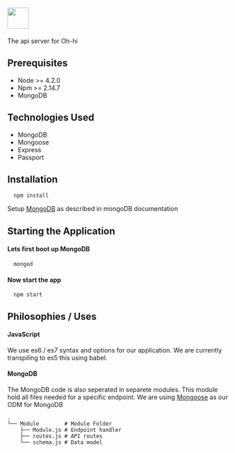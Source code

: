 # <img src="http://gdurl.com/kHPu" height="48" />

The api server for Oh-hi

## Prerequisites

- Node >= 4.2.0
- Npm >= 2.14.7
- MongoDB

## Technologies Used

- MongoDB
- Mongoose
- Express
- Passport

## Installation

```
  npm install
```

Setup [MongoDB](http://mongodb.github.io/node-mongodb-native/2.2/quick-start/?_ga=1.89799955.907223301.1471219050) as described in mongoDB documentation


## Starting the Application

#### Lets first boot up MongoDB

```
  mongod
```
#### Now start the app

```
  npm start
```

## Philosophies / Uses 

#### JavaScript

We use es6 / es7 syntax and options for our application. We are currently transpiling to es5 this using babel. 

#### MongoDB

The MongoDB code is also seperated in separete modules. This module hold all files needed for a specific endpoint. We are using [Mongoose](http://mongoosejs.com/) as our ODM for MongoDB

```
.
└── Module        # Module Folder
    ├── Module.js # Endpoint handler
    ├── routes.js # API routes
    └── schema.js # Data model
```
